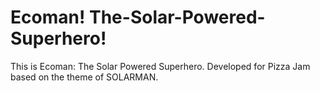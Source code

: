 # Ecoman! The-Solar-Powered-Superhero!
This is Ecoman: The Solar Powered Superhero. Developed for Pizza Jam based on the theme of SOLARMAN.

